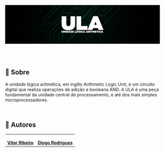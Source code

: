 <img src="./img/readmebanner.jpg" alt="">

<p align="center">
<br>
<br>
<a href="https://linkhub-haken.netlify.app">
</a>
</p>

<h2>🔖 Sobre</h2>
<p align="left">
    A unidade lógica aritmética, em inglês Arithmetic Logic Unit, é um circuito digital que realiza operações de adição e booleana AND. A ULA é uma peça fundamental da unidade central de processamento, e até dos mais simples microprocessadores.
</p>
<br>

<h2>💼 Autores</h2>

<table align="center"><tr>

<td align="center"><a href="https://github.com/vitorRibeiro7">
 <img style="border-radius: 50%;" src="https://github.com/vitorRibeiro7.png" width="80px;" alt=""/>
<br />
 <b>Vitor Ribeiro</b>
 </a> <a href="https://github.com/JessePires" title="Repositorio Jessé"></a>
</td>

<td align="center"><a href="https://github.com/DiogoRodriguees">
 <img style="border-radius: 50%;" src="https://github.com/DiogoRodriguees.png" width="80px;" alt=""/>
<br />
 <b>Diogo Rodrigues</b>
 </a> <a href="https://github.com/JessePires" title="Repositorio Jessé"></a>
</td>


</tr></table>